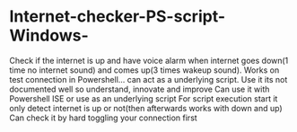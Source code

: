 # Internet-checker-PS-script-Windows-
Check if the internet is up and have voice alarm when internet goes down(1 time no internet sound) and comes up(3 times wakeup sound). 
Works on test connection in Powershell... can act as a underlying script. Use it its not documented well so understand, innovate and improve
Can use it with Powershell ISE or use as an underlying script
For script execution start it only detect internet is up or not(then afterwards works with down and up)
Can check it by hard toggling your connection first

